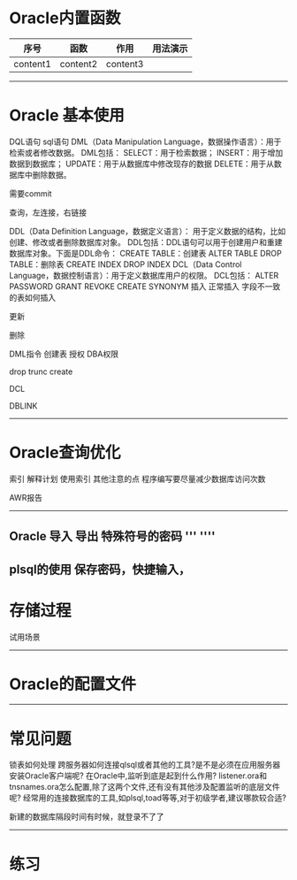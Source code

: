 # Oracle内置函数
|序号|函数|作用|用法演示|
|-|-|-|-|
|content1|content2|content3|

--- 
# Oracle 基本使用
DQL语句 sql语句
 DML（Data Manipulation Language，数据操作语言）：用于检索或者修改数据。
    DML包括：  SELECT：用于检索数据；
        INSERT：用于增加数据到数据库；
        UPDATE：用于从数据库中修改现存的数据 
        DELETE：用于从数据库中删除数据。

需要commit

查询，左连接，右链接

DDL（Data Definition Language，数据定义语言）： 用于定义数据的结构，比如 创建、修改或者删除数据库对象。
    DDL包括：DDL语句可以用于创建用户和重建数据库对象。下面是DDL命令：
        CREATE TABLE：创建表
        ALTER TABLE
        DROP TABLE：删除表
        CREATE INDEX
        DROP INDEX
DCL（Data Control Language，数据控制语言）：用于定义数据库用户的权限。
    DCL包括：
        ALTER PASSWORD 
        GRANT 
        REVOKE 
        CREATE SYNONYM
插入
正常插入
字段不一致的表如何插入

更新

删除

DML指令
创建表
授权
DBA权限

drop trunc create

DCL

DBLINK

---
# Oracle查询优化
索引
解释计划
使用索引
其他注意的点
程序编写要尽量减少数据库访问次数

AWR报告

---
Oracle 导入 导出 
特殊符号的密码 ''' ''''
---
plsql的使用
保存密码，快捷输入，
---
# 存储过程
试用场景

---
# Oracle的配置文件
---
# 常见问题
锁表如何处理
跨服务器如何连接qlsql或者其他的工具?是不是必须在应用服务器安装Oracle客户端呢?
在Oracle中,监听到底是起到什么作用?
listener.ora和tnsnames.ora怎么配置,除了这两个文件,还有没有其他涉及配置监听的底层文件呢?
经常用的连接数据库的工具,如plsql,toad等等,对于初级学者,建议哪款较合适?

新建的数据库隔段时间有时候，就登录不了了

---
# 练习
